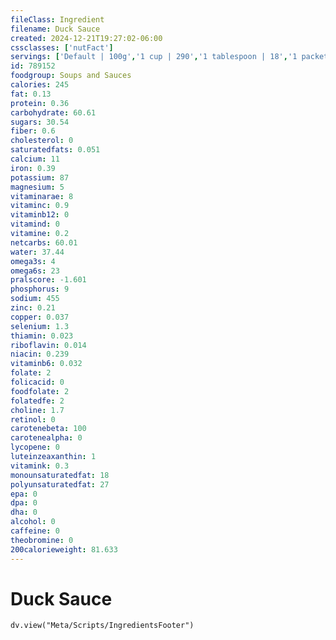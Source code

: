 ```yaml
---
fileClass: Ingredient
filename: Duck Sauce
created: 2024-12-21T19:27:02-06:00
cssclasses: ['nutFact']
servings: ['Default | 100g','1 cup | 290','1 tablespoon | 18','1 packet | 9']
id: 789152
foodgroup: Soups and Sauces
calories: 245
fat: 0.13
protein: 0.36
carbohydrate: 60.61
sugars: 30.54
fiber: 0.6
cholesterol: 0
saturatedfats: 0.051
calcium: 11
iron: 0.39
potassium: 87
magnesium: 5
vitaminarae: 8
vitaminc: 0.9
vitaminb12: 0
vitamind: 0
vitamine: 0.2
netcarbs: 60.01
water: 37.44
omega3s: 4
omega6s: 23
pralscore: -1.601
phosphorus: 9
sodium: 455
zinc: 0.21
copper: 0.037
selenium: 1.3
thiamin: 0.023
riboflavin: 0.014
niacin: 0.239
vitaminb6: 0.032
folate: 2
folicacid: 0
foodfolate: 2
folatedfe: 2
choline: 1.7
retinol: 0
carotenebeta: 100
carotenealpha: 0
lycopene: 0
luteinzeaxanthin: 1
vitamink: 0.3
monounsaturatedfat: 18
polyunsaturatedfat: 27
epa: 0
dpa: 0
dha: 0
alcohol: 0
caffeine: 0
theobromine: 0
200calorieweight: 81.633
---
```


# Duck Sauce

```dataviewjs
dv.view("Meta/Scripts/IngredientsFooter")
```